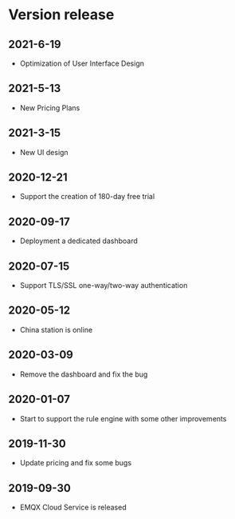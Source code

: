 # Version release

## 2021-6-19
* Optimization of User Interface Design 

## 2021-5-13
* New Pricing Plans

## 2021-3-15
* New UI design

## 2020-12-21
* Support the creation of 180-day free trial

## 2020-09-17
* Deployment a dedicated dashboard

## 2020-07-15

* Support TLS/SSL one-way/two-way authentication

## 2020-05-12

* China station is online

## 2020-03-09

* Remove the dashboard and fix the bug

## 2020-01-07

* Start to support the rule engine with some other improvements

## 2019-11-30

* Update pricing and fix some bugs

## 2019-09-30

* EMQX Cloud Service is released
